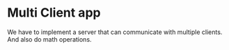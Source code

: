 # Multi Client app

We have to implement a server that can communicate with multiple clients. And also do math operations.
